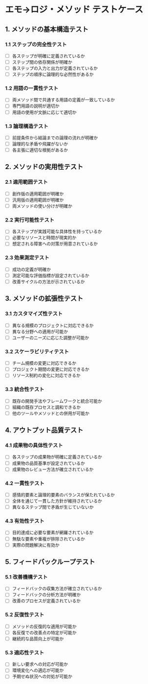 # エモ→ロジ・メソッド テストケース

## 1. メソッドの基本構造テスト

### 1.1 ステップの完全性テスト
- [ ] 各ステップが明確に定義されているか
- [ ] ステップ間の依存関係が明確か
- [ ] 各ステップの入力と出力が定義されているか
- [ ] ステップの順序に論理的な必然性があるか

### 1.2 用語の一貫性テスト
- [ ] 両メソッド間で共通する用語の定義が一致しているか
- [ ] 専門用語の説明が適切か
- [ ] 用語の使用が文脈に応じて適切か

### 1.3 論理構造テスト
- [ ] 前提条件から結論までの論理の流れが明確か
- [ ] 論理的な矛盾や飛躍がないか
- [ ] 各主張に適切な根拠があるか

## 2. メソッドの実用性テスト

### 2.1 適用範囲テスト
- [ ] 創作版の適用範囲が明確か
- [ ] 汎用版の適用範囲が明確か
- [ ] 両メソッドの使い分けが明確か

### 2.2 実行可能性テスト
- [ ] 各ステップが実践可能な具体性を持っているか
- [ ] 必要なリソースと時間が現実的か
- [ ] 想定される障害への対策が用意されているか

### 2.3 効果測定テスト
- [ ] 成功の定義が明確か
- [ ] 測定可能な評価指標が設定されているか
- [ ] 改善サイクルの方法が示されているか

## 3. メソッドの拡張性テスト

### 3.1 カスタマイズ性テスト
- [ ] 異なる規模のプロジェクトに対応できるか
- [ ] 異なる分野への適用が可能か
- [ ] ユーザーのニーズに応じた調整が可能か

### 3.2 スケーラビリティテスト
- [ ] チーム規模の変更に対応できるか
- [ ] プロジェクト期間の変更に対応できるか
- [ ] リソース制約の変化に対応できるか

### 3.3 統合性テスト
- [ ] 既存の開発手法やフレームワークと統合可能か
- [ ] 組織の既存プロセスと調和できるか
- [ ] 他のツールやメソッドとの併用が可能か

## 4. アウトプット品質テスト

### 4.1 成果物の具体性テスト
- [ ] 各ステップの成果物が明確に定義されているか
- [ ] 成果物の品質基準が設定されているか
- [ ] 成果物のレビュー方法が確立されているか

### 4.2 一貫性テスト
- [ ] 感情的要素と論理的要素のバランスが保たれているか
- [ ] 全体を通じて一貫した方針が維持されているか
- [ ] 異なるステップ間で矛盾が生じていないか

### 4.3 有効性テスト
- [ ] 目的達成に必要な要素が網羅されているか
- [ ] 無駄な要素や重複が排除されているか
- [ ] 実際の問題解決に有効か

## 5. フィードバックループテスト

### 5.1 改善機構テスト
- [ ] フィードバックの収集方法が確立されているか
- [ ] フィードバックの分析方法が明確か
- [ ] 改善のプロセスが定義されているか

### 5.2 反復性テスト
- [ ] メソッドの反復的な適用が可能か
- [ ] 各反復での改善点の特定が可能か
- [ ] 継続的な品質向上が可能か

### 5.3 適応性テスト
- [ ] 新しい要求への対応が可能か
- [ ] 環境変化への適応が可能か
- [ ] 予期せぬ状況への対処が可能か
